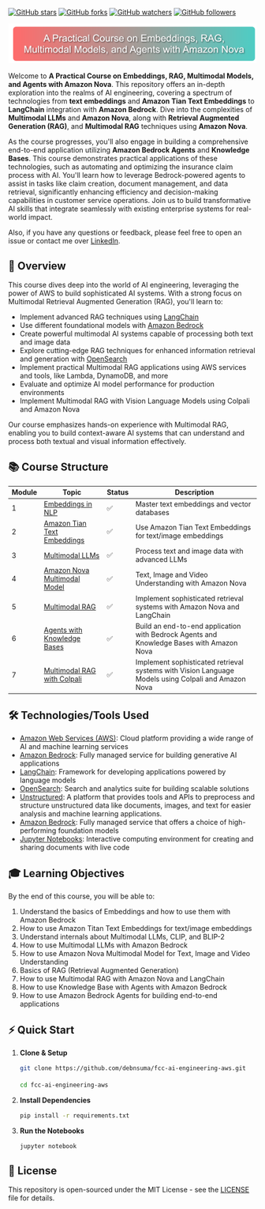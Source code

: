 [![GitHub stars](https://img.shields.io/github/stars/debnsuma/fcc-ai-engineering-aws?color=blue&style=flat-square)](https://github.com/debnsuma/fcc-ai-engineering-aws/stargazers)
[![GitHub forks](https://img.shields.io/github/forks/debnsuma/fcc-ai-engineering-aws?color=green&style=flat-square)](https://github.com/debnsuma/fcc-ai-engineering-aws/network/members)
[![GitHub watchers](https://img.shields.io/github/watchers/debnsuma/fcc-ai-engineering-aws?color=red&style=flat-square)](https://github.com/debnsuma/fcc-ai-engineering-aws/watchers)
[![GitHub followers](https://img.shields.io/github/followers/debnsuma?color=yellow&style=flat-square)](https://github.com/debnsuma?tab=followers)


![Introduction](img/intro.png)

Welcome to **A Practical Course on Embeddings, RAG, Multimodal Models, and Agents with Amazon Nova**. This repository offers an in-depth exploration into the realms of AI engineering, covering a spectrum of technologies from **text embeddings** and **Amazon Tian Text Embeddings** to **LangChain** integration with **Amazon Bedrock**. Dive into the complexities of **Multimodal LLMs** and **Amazon Nova**, along with **Retrieval Augmented Generation (RAG)**, and **Multimodal RAG** techniques using **Amazon Nova**. 

As the course progresses, you'll also engage in building a comprehensive end-to-end application utilizing **Amazon Bedrock Agents** and **Knowledge Bases**. This course demonstrates practical applications of these technologies, such as automating and optimizing the insurance claim process with AI. You'll learn how to leverage Bedrock-powered agents to assist in tasks like claim creation, document management, and data retrieval, significantly enhancing efficiency and decision-making capabilities in customer service operations. Join us to build transformative AI skills that integrate seamlessly with existing enterprise systems for real-world impact.

Also, if you have any questions or feedback, please feel free to open an issue or contact me over [LinkedIn](https://www.linkedin.com/in/suman-d/). 


## 🎯 Overview

This course dives deep into the world of AI engineering, leveraging the power of AWS to build sophisticated AI systems. With a strong focus on Multimodal Retrieval Augmented Generation (RAG), you'll learn to:

- Implement advanced RAG techniques using [LangChain](https://python.langchain.com/)
- Use different foundational models with [Amazon Bedrock](https://aws.amazon.com/bedrock/)
- Create powerful multimodal AI systems capable of processing both text and image data
- Explore cutting-edge RAG techniques for enhanced information retrieval and generation with [OpenSearch](https://aws.amazon.com/opensearch-service/)
- Implement practical Multimodal RAG applications using AWS services and tools, like Lambda, DynamoDB, and more
- Evaluate and optimize AI model performance for production environments
- Implement Multimodal RAG with Vision Language Models using Colpali and Amazon Nova

Our course emphasizes hands-on experience with Multimodal RAG, enabling you to build context-aware AI systems that can understand and process both textual and visual information effectively.

## 📚 Course Structure

| Module | Topic | Status | Description |
|--------|-------|--------|-------------|
| 1 | [Embeddings in NLP](01-embeddings) | ✅ | Master text embeddings and vector databases |
| 2 | [Amazon Tian Text Embeddings](01-embeddings/embeddings-with-bedrock.ipynb) | ✅ | Use Amazon Tian Text Embeddings for text/image embeddings |
| 3 | [Multimodal LLMs](02-multimodal-llm) | ✅ | Process text and image data with advanced LLMs |
| 4 | [Amazon Nova Multimodal Model](02-multimodal-llm/01_Amazon_Nova.ipynb) | ✅ | Text, Image and Video Understanding with Amazon Nova |
| 5 | [Multimodal RAG](03-multimodal-rag) | ✅ | Implement sophisticated retrieval systems with Amazon Nova and LangChain |
| 6 | [Agents with Knowledge Bases](04-knowledge-base-agents) | ✅ | Build an end-to-end application with Bedrock Agents and Knowledge Bases with Amazon Nova |
| 7 | [Multimodal RAG with Colpali](05-multimodal-rag-with-colpali) | ✅ | Implement sophisticated retrieval systems with Vision Language Models using Colpali and Amazon Nova |

## 🛠 Technologies/Tools Used

- [Amazon Web Services (AWS)](https://aws.amazon.com/): Cloud platform providing a wide range of AI and machine learning services
- [Amazon Bedrock](https://aws.amazon.com/bedrock/): Fully managed service for building generative AI applications
- [LangChain](https://python.langchain.com/): Framework for developing applications powered by language models
- [OpenSearch](https://aws.amazon.com/opensearch-service/): Search and analytics suite for building scalable solutions
- [Unstructured](https://unstructured.io/): A platform that provides tools and APIs to preprocess and structure unstructured data like documents, images, and text for easier analysis and machine learning applications.
- [Amazon Bedrock](https://aws.amazon.com/bedrock/): Fully managed service that offers a choice of high-performing foundation models
- [Jupyter Notebooks](https://jupyter.org/): Interactive computing environment for creating and sharing documents with live code

## 🎓 Learning Objectives

By the end of this course, you will be able to:

1. Understand the basics of Embeddings and how to use them with Amazon Bedrock
2. How to use Amazon Titan Text Embeddings for text/image embeddings
3. Understand internals about Multimodal LLMs, CLIP, and BLIP-2
4. How to use Multimodal LLMs with Amazon Bedrock
5. How to use Amazon Nova Multimodal Model for Text, Image and Video Understanding
6. Basics of RAG (Retrieval Augmented Generation)
7. How to use Multimodal RAG with Amazon Nova and LangChain
8. How to use Knowledge Base with Agents with Amazon Bedrock
9. How to use Amazon Bedrock Agents for building end-to-end applications

## ⚡ Quick Start

1. **Clone & Setup**
   ```bash
   git clone https://github.com/debnsuma/fcc-ai-engineering-aws.git

   cd fcc-ai-engineering-aws
   ```

2. **Install Dependencies**
   ```bash
   pip install -r requirements.txt
   ```

3. **Run the Notebooks**
   ```bash
   jupyter notebook
   ```


## 📝 License

This repository is open-sourced under the MIT License - see the [LICENSE](LICENSE) file for details.

